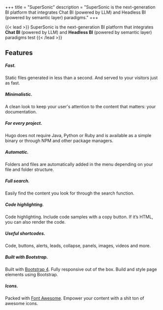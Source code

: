 +++
title = "SuperSonic"
description = "SuperSonic is the next-generation BI platform that integrates Chat BI (powered by LLM) and Headless BI (powered by semantic layer) paradigms."
+++

{{< lead >}}
SuperSonic is the next-generation BI platform that integrates **Chat BI** (powered by LLM) and **Headless BI** (powered by semantic layer) paradigms test
{{< /lead >}}

## Features
<div class="row py-3 mb-5">
	<div class="col-md-4">
		<div class="card flex-row border-0">
			<div class="mt-3">
				<span class="fas fa-tachometer-alt fa-2x text-primary"></span>
			</div>
			<div class="card-body pl-2">
				<h5 class="card-title">
					Fast.
				</h5>
				<p class="card-text text-muted">
					Static files generated in less than a second. And served to your visitors just as fast.
				</p>
			</div>
		</div>
	</div>
	<div class="col-md-4">
		<div class="card flex-row border-0">
			<div class="mt-3">
				<span class="fas fa-paint-brush fa-2x text-primary"></span>
			</div>
			<div class="card-body pl-2">
				<h5 class="card-title">
					Minimalistic.
				</h5>
				<p class="card-text text-muted">
					A clean look to keep your user's attention to the content that matters: your documentation.
				</p>
			</div>
		</div>
	</div>
	<div class="col-md-4">
		<div class="card flex-row border-0">
			<div class="mt-3">
				<span class="fas fa-project-diagram fa-2x text-primary"></span>
			</div>
			<div class="card-body pl-2">
				<h5 class="card-title">
					For every project.
				</h5>
				<p class="card-text text-muted">
					Hugo does not require Java, Python or Ruby and is available as a simple binary or through NPM and other package managers.
				</p>
			</div>
		</div>
	</div>
	<div class="col-md-4">
		<div class="card flex-row border-0">
			<div class="mt-3">
				<span class="fas fa-cogs fa-2x text-primary"></span>
			</div>
			<div class="card-body pl-2">
				<h5 class="card-title">
					Automatic.
				</h5>
				<p class="card-text text-muted">
					Folders and files are automatically added in the menu depending on your file and folder structure.
				</p>
			</div>
		</div>
	</div>
	<div class="col-md-4">
		<div class="card flex-row border-0">
			<div class="mt-3">
				<span class="fas fa-search fa-2x text-primary"></span>
			</div>
			<div class="card-body pl-2">
				<h5 class="card-title">
					Full search.
				</h5>
				<p class="card-text text-muted">
					Easily find the content you look for through the search function.
				</p>
			</div>
		</div>
	</div>
	<div class="col-md-4">
		<div class="card flex-row border-0">
			<div class="mt-3">
				<span class="fas fa-code fa-2x text-primary"></span>
			</div>
			<div class="card-body pl-2">
				<h5 class="card-title">
					Code highlighting.
				</h5>
				<p class="card-text text-muted">
					Code highlighting. Include code samples with a copy button. If it’s HTML, you can also render the code.
				</p>
			</div>
		</div>
	</div>
	<div class="col-md-4">
		<div class="card flex-row border-0">
			<div class="mt-3">
				<span class="fas fa-file-code fa-2x text-primary"></span>
			</div>
			<div class="card-body pl-2">
				<h5 class="card-title">
					Useful shortcodes.
				</h5>
				<p class="card-text text-muted">
					Code, buttons, alerts, leads, collapse, panels, images, videos and more.
				</p>
			</div>
		</div>
	</div>
	<div class="col-md-4">
		<div class="card flex-row border-0">
			<div class="mt-3">
				<span class="fas fa-mobile-alt fa-2x text-primary"></span>
			</div>
			<div class="card-body pl-2">
				<h5 class="card-title">
					Built with Bootstrap.
				</h5>
				<p class="card-text text-muted">
					Built with <a href="https://getbootstrap.com" target="_blank">Bootstrap 4</a>. Fully responsive out of the box. Build and style page elements using Bootstrap.
				</p>
			</div>
		</div>
	</div>
	<div class="col-md-4">
		<div class="card flex-row border-0">
			<div class="mt-3">
				<span class="fab fa-font-awesome-flag fa-2x text-primary"></span>
			</div>
			<div class="card-body pl-2">
				<h5 class="card-title">
					Icons.
				</h5>
				<p class="card-text text-muted">
					Packed with <a href="https://fontawesome.com/" target="_blank">Font Awesome</a>. Empower your content with a shit ton of awesome icons.
				</p>
			</div>
		</div>
	</div>
</div>